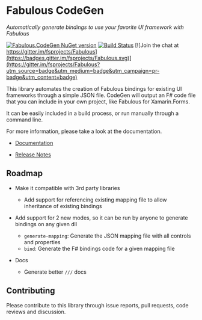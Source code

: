 Fabulous CodeGen
=======

*Automatically generate bindings to use your favorite UI framework with Fabulous*

[![Fabulous.CodeGen NuGet version](https://badge.fury.io/nu/Fabulous.CodeGen.svg)](https://badge.fury.io/nu/Fabulous.CodeGen) [![Build Status](https://dev.azure.com/timothelariviere/Fabulous/_apis/build/status/Full%20Build?branchName=master)](https://dev.azure.com/timothelariviere/Fabulous/_build/latest?definitionId=7&branchName=master) [![Join the chat at https://gitter.im/fsprojects/Fabulous](https://badges.gitter.im/fsprojects/Fabulous.svg)](https://gitter.im/fsprojects/Fabulous?utm_source=badge&utm_medium=badge&utm_campaign=pr-badge&utm_content=badge)

This library automates the creation of Fabulous bindings for existing UI frameworks through a simple JSON file. CodeGen will output an F# code file that you can include in your own project, like Fabulous for Xamarin.Forms.

It can be easily included in a build process, or run manually through a command line.

For more information, please take a look at the documentation.

* [Documentation](https://fsprojects.github.io/Fabulous/Fabulous.CodeGen/)

* [Release Notes](../RELEASE_NOTES.md)

## Roadmap

* Make it compatible with 3rd party libraries
   * Add support for referencing existing mapping file to allow inheritance of existing bindings

* Add support for 2 new modes, so it can be run by anyone to generate bindings on any given dll
   * `generate-mapping`: Generate the JSON mapping file with all controls and properties
   * `bind`: Generate the F# bindings code for a given mapping file

* Docs
  * Generate better `///` docs

## Contributing

Please contribute to this library through issue reports, pull requests, code reviews and discussion.
